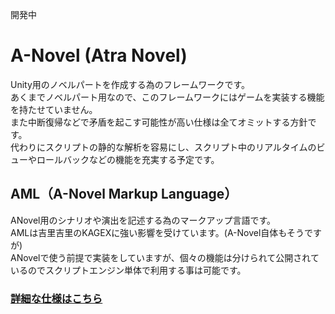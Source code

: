 ﻿開発中
# A-Novel (Atra Novel)

Unity用のノベルパートを作成する為のフレームワークです。  
あくまでノベルパート用なので、このフレームワークにはゲームを実装する機能を持たせていません。  
また中断復帰などで矛盾を起こす可能性が高い仕様は全てオミットする方針です。  
代わりにスクリプトの静的な解析を容易にし、スクリプト中のリアルタイムのビューやロールバックなどの機能を充実する予定です。  

## AML（A-Novel Markup Language）

ANovel用のシナリオや演出を記述する為のマークアップ言語です。  
AMLは吉里吉里のKAGEXに強い影響を受けています。(A-Novel自体もそうですが)  
ANovelで使う前提で実装をしていますが、個々の機能は分けられて公開されているのでスクリプトエンジン単体で利用する事は可能です。

### [詳細な仕様はこちら](Documents/Spec/AML.md)  
